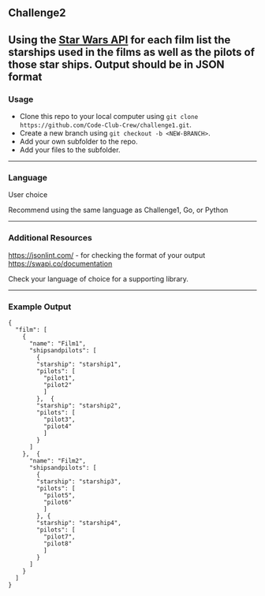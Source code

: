 ## Challenge2
Using the [Star Wars API](https://www.swapi.co) for each film list the starships used in the films as well as the pilots of those star ships.
Output should be in JSON format
---
### Usage
- Clone this repo to your local computer using `git clone https://github.com/Code-Club-Crew/challenge1.git`.
- Create a new branch using `git checkout -b <NEW-BRANCH>`.
- Add your own subfolder to the repo.
- Add your files to the subfolder.

---

### Language
User choice

Recommend using the same language as Challenge1, Go, or Python

---
### Additional Resources
https://jsonlint.com/ - for checking the format of your output
https://swapi.co/documentation

Check your language of choice for a supporting library.

---
### Example Output
```
{
  "film": [
    {
      "name": "Film1",
      "shipsandpilots": [
        {
        "starship": "starship1",
        "pilots": [
          "pilot1",
          "pilot2"    
          ]
        },  {
        "starship": "starship2",
        "pilots": [
          "pilot3",
          "pilot4"    
          ]
        }
      ]
    },  {
      "name": "Film2",
      "shipsandpilots": [
        {
        "starship": "starship3",
        "pilots": [
          "pilot5",
          "pilot6"    
          ]
        }, {
        "starship": "starship4",
        "pilots": [
          "pilot7",
          "pilot8"    
          ]
        }
      ]
    }
  ]
}
```
